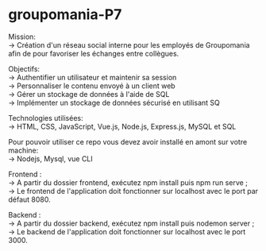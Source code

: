 # groupomania-P7

Mission: <br> 
-> Création d'un réseau social interne pour les employés de Groupomania afin de pour favoriser les échanges entre collègues.

Objectifs: <br> 
-> Authentifier un utilisateur et maintenir sa session <br>
-> Personnaliser le contenu envoyé à un client web <br>
-> Gérer un stockage de données à l'aide de SQL <br>
-> Implémenter un stockage de données sécurisé en utilisant SQ <br>

Technologies utilisées: <br>
-> HTML, CSS, JavaScript, Vue.js, Node.js, Express.js, MySQL et SQL <br>

Pour pouvoir utiliser ce repo vous devez avoir installé en amont sur votre machine: <br>
-> Nodejs, Mysql, vue CLI <br>


Frontend : <br>
-> A partir du dossier frontend, exécutez npm install puis npm run serve ; <br>
-> Le frontend de l'application doit fonctionner sur localhost avec le port par défaut 8080.<br>

Backend : <br>
-> A partir du dossier backend, exécutez npm install puis nodemon server ; <br>
-> Le backend de l'application doit fonctionner sur localhost avec le port 3000.<br>
